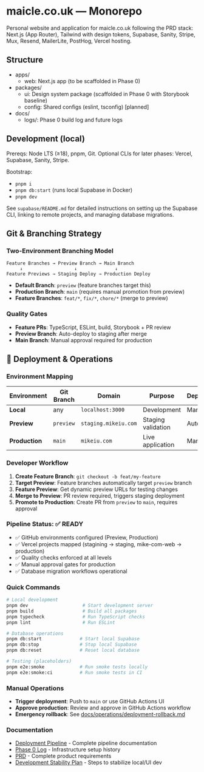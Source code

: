 # maicle.co.uk — Monorepo

Personal website and application for maicle.co.uk following the PRD stack: Next.js (App Router), Tailwind with design tokens, Supabase, Sanity, Stripe, Mux, Resend, MailerLite, PostHog, Vercel hosting.

## Structure

- apps/
  - web: Next.js app (to be scaffolded in Phase 0)
- packages/
  - ui: Design system package (scaffolded in Phase 0 with Storybook baseline)
  - config: Shared configs (eslint, tsconfig) [planned]
- docs/
  - logs/: Phase 0 build log and future logs

## Development (local)

Prereqs: Node LTS (≥18), pnpm, Git. Optional CLIs for later phases: Vercel, Supabase, Sanity, Stripe.

Bootstrap:

- `pnpm i`
- `pnpm db:start` (runs local Supabase in Docker)
- `pnpm dev`

See `supabase/README.md` for detailed instructions on setting up the Supabase CLI, linking to remote projects, and managing database migrations.

## Git & Branching Strategy

### **Two-Environment Branching Model**

```
Feature Branches → Preview Branch → Main Branch
     ↓                   ↓              ↓
Feature Previews → Staging Deploy → Production Deploy
```

- **Default Branch**: `preview` (feature branches target this)
- **Production Branch**: `main` (requires manual promotion from preview)
- **Feature Branches**: `feat/*`, `fix/*`, `chore/*` (merge to preview)

### **Quality Gates**

- **Feature PRs**: TypeScript, ESLint, build, Storybook + PR review
- **Preview Branch**: Auto-deploy to staging after merge
- **Main Branch**: Manual approval required for production

## 🚀 Deployment & Operations

### **Environment Mapping**

| Environment    | Git Branch | Domain               | Purpose            | Deployment |
| -------------- | ---------- | -------------------- | ------------------ | ---------- |
| **Local**      | any        | `localhost:3000`     | Development        | Manual     |
| **Preview**    | `preview`  | `staging.mikeiu.com` | Staging validation | Auto       |
| **Production** | `main`     | `mikeiu.com`         | Live application   | Manual     |

### **Developer Workflow**

1. **Create Feature Branch**: `git checkout -b feat/my-feature`
2. **Target Preview**: Feature branches automatically target `preview` branch
3. **Feature Preview**: Get dynamic preview URLs for testing changes
4. **Merge to Preview**: PR review required, triggers staging deployment
5. **Promote to Production**: Create PR from `preview` to `main`, requires approval

### **Pipeline Status**: ✅ **READY**

- ✅ GitHub environments configured (Preview, Production)
- ✅ Vercel projects mapped (stagining → staging, mike-com-web → production)
- ✅ Quality checks enforced at all levels
- ✅ Manual approval gates for production
- ✅ Database migration workflows operational

### Quick Commands

```bash
# Local development
pnpm dev                    # Start development server
pnpm build                  # Build all packages
pnpm typecheck              # Run TypeScript checks
pnpm lint                   # Run ESLint

# Database operations
pnpm db:start              # Start local Supabase
pnpm db:stop               # Stop local Supabase
pnpm db:reset              # Reset local database

# Testing (placeholders)
pnpm e2e:smoke             # Run smoke tests locally
pnpm e2e:smoke:ci          # Run smoke tests in CI
```

### Manual Operations

- **Trigger deployment**: Push to `main` or use GitHub Actions UI
- **Approve production**: Review and approve in GitHub Actions workflow
- **Emergency rollback**: See [docs/operations/deployment-rollback.md](docs/operations/deployment-rollback.md)

### Documentation

- [Deployment Pipeline](docs/operations/deployment-pipeline.md) - Complete pipeline documentation
- [Phase 0 Log](docs/logs/phase-0-log.md) - Infrastructure setup history
- [PRD](docs/product_requirements_document.md) - Complete product requirements
- [Development Stability Plan](docs/development/dev-stabilization.md) - Steps to stabilize local/UI dev
